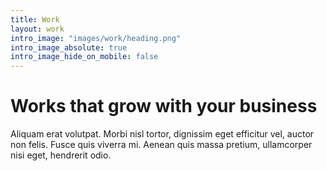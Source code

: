 ```yaml
---
title: Work
layout: work
intro_image: "images/work/heading.png"
intro_image_absolute: true
intro_image_hide_on_mobile: false
---
```


# Works that grow with your business

Aliquam erat volutpat. Morbi nisl tortor, dignissim eget efficitur vel, auctor non felis. Fusce quis viverra mi. Aenean quis massa pretium, ullamcorper nisi eget, hendrerit odio.
